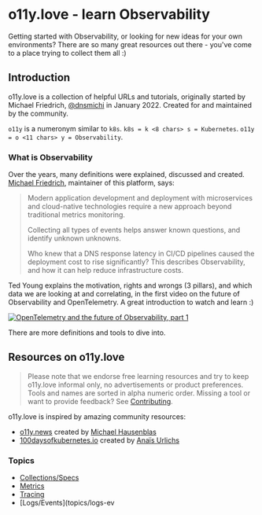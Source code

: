 # o11y.love - learn Observability

Getting started with Observability, or looking for new ideas for your own environments? There are so many great resources out there - you've come to a place trying to collect them all :)

## Introduction

o11y.love is a collection of helpful URLs and tutorials, originally started by Michael Friedrich, [@dnsmichi](https://twitter.com/dnsmichi) in January 2022. Created for and maintained by the community. 

`o11y` is a numeronym similar to `k8s`. `k8s = k <8 chars> s = Kubernetes`. `o11y = o <11 chars> y = Observability`.

### What is Observability

Over the years, many definitions were explained, discussed and created. [Michael Friedrich](https://dnsmichi.at/about/), maintainer of this platform, says:

> Modern application development and deployment with microservices and cloud-native technologies require a new approach beyond traditional metrics monitoring. 
>
> Collecting all types of events helps answer known questions, and identify unknown unknowns. 
>
> Who knew that a DNS response latency in CI/CD pipelines caused the deployment cost to rise significantly? This describes Observability, and how it can help reduce infrastructure costs.


Ted Young explains the motivation, rights and wrongs (3 pillars), and which data we are looking at and correlating, in the first video on the future of Observability and OpenTelemetry. A great introduction to watch and learn :)

[![OpenTelemetry and the future of Observability, part 1](https://img.youtube.com/vi/pLPMAAOSxSE/0.jpg)](https://youtu.be/pLPMAAOSxSE)

There are more definitions and tools to dive into.

## Resources on o11y.love 

> Please note that we endorse free learning resources and try to keep o11y.love informal only, no advertisements or product preferences. Tools and names are sorted in alpha numeric order. Missing a tool or want to provide feedback? See [Contributing](contributing.md). 

o11y.love is inspired by amazing community resources:

- [o11y.news](https://o11y.news) created by [Michael Hausenblas](https://twitter.com/mhausenblas) 
- [100daysofkubernetes.io](https://100daysofkubernetes.io) created by [Anaïs Urlichs](https://twitter.com/urlichsanais)

### Topics

- [Collections/Specs](topics/collections-specs.md)
- [Metrics](topics/metrics.md)
- [Tracing](topics/tracing.md)
- [Logs/Events](topics/logs-ev
